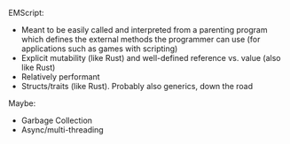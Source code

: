 EMScript:
* Meant to be easily called and interpreted from a parenting program which defines the external methods the programmer can use (for applications such as games with scripting)
* Explicit mutability (like Rust) and well-defined reference vs. value (also like Rust)
* Relatively performant
* Structs/traits (like Rust). Probably also generics, down the road

Maybe:
* Garbage Collection
* Async/multi-threading
